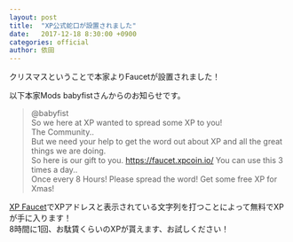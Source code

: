 ```yaml
---
layout: post
title:  "XP公式蛇口が設置されました"
date:   2017-12-18 8:30:00 +0900
categories: official
author: 依田
---
```

クリスマスということで本家よりFaucetが設置されました！  

以下本家Mods babyfistさんからのお知らせです。  
>@babyfist  
>So we here at XP wanted to spread some XP to you!  
>The Community..  
>But we need your help to get the word out about XP and all the great things we are doing.  
>So here is our gift to you. https://faucet.xpcoin.io/ You can use this 3 times a day..  
>Once every 8 Hours! Please spread the word! Get some free XP for Xmas!  

[XP Faucet](https://faucet.xpcoin.io/)でXPアドレスと表示されている文字列を打つことによって無料でXPが手に入ります！  
8時間に1回、お駄賃くらいのXPが貰えます、お試しください！  

